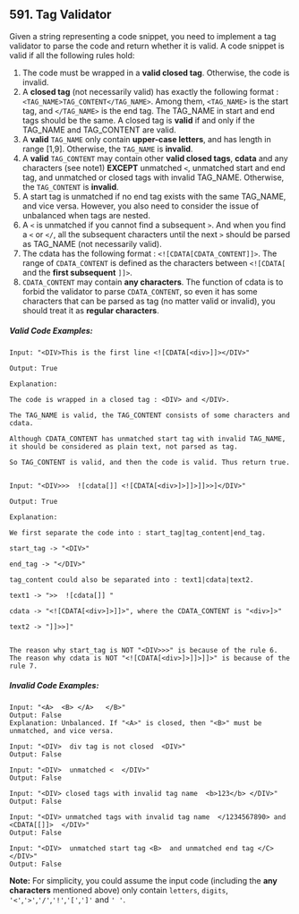 ## 591. Tag Validator

Given a string representing a code snippet, you need to implement a tag validator to parse the code and return whether it is valid. A code snippet is valid if all the following rules hold:

1. The code must be wrapped in a **valid closed tag**. Otherwise, the code is invalid.
1. A **closed tag** (not necessarily valid) has exactly the following format : ```<TAG_NAME>TAG_CONTENT</TAG_NAME>```. Among them, ```<TAG_NAME>``` is the start tag, and ```</TAG_NAME>``` is the end tag. The TAG_NAME in start and end tags should be the same. A closed tag is **valid** if and only if the TAG_NAME and TAG_CONTENT are valid.
1. A **valid** ```TAG_NAME``` only contain **upper-case letters**, and has length in range [1,9]. Otherwise, the ```TAG_NAME``` is **invalid**.
1. A **valid** ```TAG_CONTENT``` may contain other **valid closed tags**, **cdata** and any characters (see note1) **EXCEPT** unmatched ```<```, unmatched start and end tag, and unmatched or closed tags with invalid TAG_NAME. Otherwise, the ```TAG_CONTENT``` is **invalid**.
1. A start tag is unmatched if no end tag exists with the same TAG_NAME, and vice versa. However, you also need to consider the issue of unbalanced when tags are nested.
1. A ```<``` is unmatched if you cannot find a subsequent ```>```. And when you find a ```<``` or ```</```, all the subsequent characters until the next ```>``` should be parsed as TAG_NAME (not necessarily valid).
1. The cdata has the following format : ```<![CDATA[CDATA_CONTENT]]>```. The range of ```CDATA_CONTENT``` is defined as the characters between ```<![CDATA[``` and the **first subsequent** ```]]>```.
1. ```CDATA_CONTENT``` may contain **any characters**. The function of cdata is to forbid the validator to parse ```CDATA_CONTENT```, so even it has some characters that can be parsed as tag (no matter valid or invalid), you should treat it as **regular characters**.

##### Valid Code Examples:
```
Input: "<DIV>This is the first line <![CDATA[<div>]]></DIV>"

Output: True

Explanation:

The code is wrapped in a closed tag : <DIV> and </DIV>.

The TAG_NAME is valid, the TAG_CONTENT consists of some characters and cdata.

Although CDATA_CONTENT has unmatched start tag with invalid TAG_NAME, it should be considered as plain text, not parsed as tag.

So TAG_CONTENT is valid, and then the code is valid. Thus return true.


Input: "<DIV>>>  ![cdata[]] <![CDATA[<div>]>]]>]]>>]</DIV>"

Output: True

Explanation:

We first separate the code into : start_tag|tag_content|end_tag.

start_tag -> "<DIV>"

end_tag -> "</DIV>"

tag_content could also be separated into : text1|cdata|text2.

text1 -> ">>  ![cdata[]] "

cdata -> "<![CDATA[<div>]>]]>", where the CDATA_CONTENT is "<div>]>"

text2 -> "]]>>]"


The reason why start_tag is NOT "<DIV>>>" is because of the rule 6.
The reason why cdata is NOT "<![CDATA[<div>]>]]>]]>" is because of the rule 7.
```

##### Invalid Code Examples:
```
Input: "<A>  <B> </A>   </B>"
Output: False
Explanation: Unbalanced. If "<A>" is closed, then "<B>" must be unmatched, and vice versa.

Input: "<DIV>  div tag is not closed  <DIV>"
Output: False

Input: "<DIV>  unmatched <  </DIV>"
Output: False

Input: "<DIV> closed tags with invalid tag name  <b>123</b> </DIV>"
Output: False

Input: "<DIV> unmatched tags with invalid tag name  </1234567890> and <CDATA[[]]>  </DIV>"
Output: False

Input: "<DIV>  unmatched start tag <B>  and unmatched end tag </C>  </DIV>"
Output: False
```

**Note:** For simplicity, you could assume the input code (including the **any characters** mentioned above) only contain ```letters```, ```digits```, ```'<'```,```'>'```,```'/'```,```'!'```,```'['```,```']'``` and ```' '```.